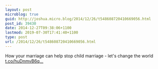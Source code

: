 ```yaml
---
layout: post
microblog: true
guid: http://joshua.micro.blog/2014/12/26/t548608720410669056.html
post_id: 39430
date: 2014-12-27T09:38:06+1100
lastmod: 2019-07-30T17:41:40+1100
type: post
url: /2014/12/26/t548608720410669056.html
---
```

How your marriage can help stop child marriage - let's change the world [t.co/huDnmvB6q...](http://t.co/huDnmvB6qr)
